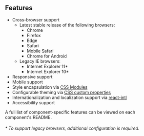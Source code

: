 ## Features

* Cross-browser support
  * Latest stable release of the following browsers:
    * Chrome
    * Firefox
    * Edge
    * Safari
    * Mobile Safari
    * Chrome for Android
  * Legacy IE browsers:
    * Internet Explorer 11\*
    * Internet Explorer 10\*
* Responsive support
* Mobile support
* Style encapsulation via [CSS Modules](https://github.com/css-modules/css-modules)
* Configurable theming via [CSS custom properties](https://www.smashingmagazine.com/2017/04/start-using-css-custom-properties/)
* Internationalization and localization support via [react-intl](https://github.com/yahoo/react-intl/wiki)
* Accessibility support

A full list of component-specific features can be viewed on each component's README.

###### \* To support legacy browsers, additional configuration is required.
